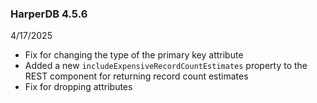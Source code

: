 ### HarperDB 4.5.6

4/17/2025

- Fix for changing the type of the primary key attribute
- Added a new `includeExpensiveRecordCountEstimates` property to the REST component for returning record count estimates
- Fix for dropping attributes
